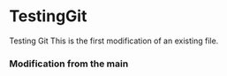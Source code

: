 TestingGit
==========

Testing Git
This is the first modification of an existing file.

### Modification from the main